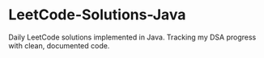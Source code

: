 # LeetCode-Solutions-Java
Daily LeetCode solutions implemented in Java. Tracking my DSA progress with clean, documented code.
